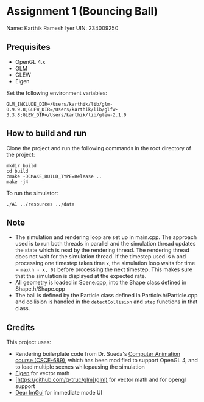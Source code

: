 # Assignment 1 (Bouncing Ball)

Name: Karthik Ramesh Iyer
UIN: 234009250

## Prequisites

- OpenGL 4.x
- GLM
- GLEW
- Eigen

Set the following environment variables:
```console
GLM_INCLUDE_DIR=/Users/karthik/lib/glm-0.9.9.8;GLFW_DIR=/Users/karthik/lib/glfw-3.3.8;GLEW_DIR=/Users/karthik/lib/glew-2.1.0
```

## How to build and run

Clone the project and run the following commands in the root directory of the project:

```console
mkdir build
cd build
cmake -DCMAKE_BUILD_TYPE=Release ..
make -j4
```

To run the simulator:

```console
./A1 ../resources ../data
```

## Note

- The simulation and rendering loop are set up in main.cpp. The approach used is to run both threads in parallel and the simulation thread updates the state which is read by the rendering thread. The rendering thread does not wait for the simulation thread. If the timestep used is `h` and processing one timestep takes time `x`, the simulation loop waits for time = `max(h - x, 0)` before processing the next timestep. This makes sure that the simulation is displayed at the expected rate.
- All geometry is loaded in Scene.cpp, into the Shape class defined in Shape.h/Shape.cpp
- The ball is defined by the Particle class defined in Particle.h/Particle.cpp and collision is handled in the `detectCollision` and `step` functions in that class.


## Credits

This project uses:
- Rendering boilerplate code from Dr. Sueda's [Computer Animation course (CSCE-689)](https://people.engr.tamu.edu/sueda/courses/CSCE450/2023F/index.html), which has been modified to support OpenGL 4, and to load multiple scenes whilepausing the simulation
- [Eigen](https://eigen.tuxfamily.org/index.php?title=Main_Page) for vector math
- [https://github.com/g-truc/glm](glm) for vector math and for opengl support
- [Dear ImGui](https://github.com/ocornut/imgui) for immediate mode UI
